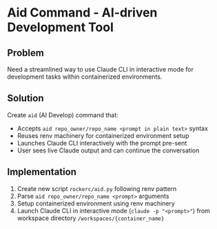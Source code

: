 # Aid Command - AI-driven Development Tool

## Problem
Need a streamlined way to use Claude CLI in interactive mode for development tasks within containerized environments.

## Solution
Create `aid` (AI Develop) command that:
- Accepts `aid repo_owner/repo_name <prompt in plain text>` syntax
- Reuses renv machinery for containerized environment setup
- Launches Claude CLI interactively with the prompt pre-sent
- User sees live Claude output and can continue the conversation

## Implementation
1. Create new script `rockerc/aid.py` following renv pattern
2. Parse `aid repo_owner/repo_name <prompt>` arguments
3. Setup containerized environment using renv machinery
4. Launch Claude CLI in interactive mode (`claude -p "<prompt>"`) from workspace directory `/workspaces/{container_name}`
